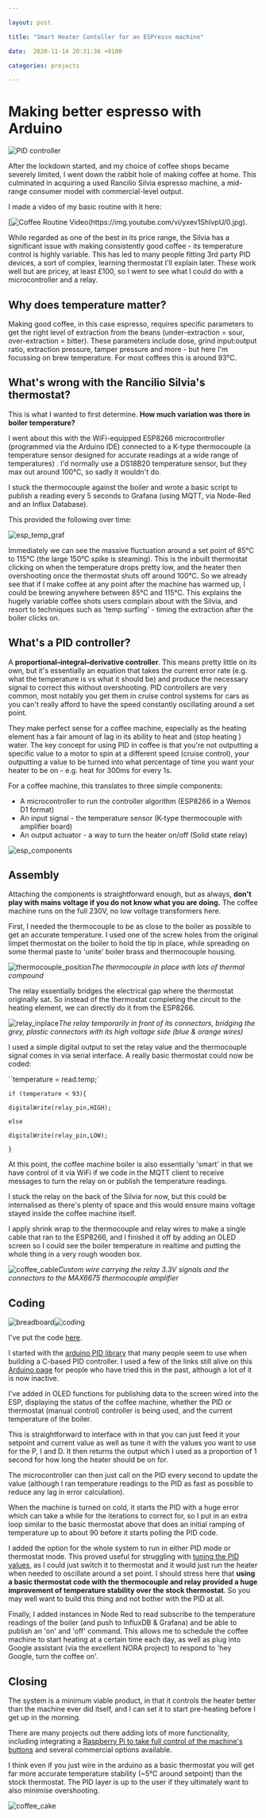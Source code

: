 ```yaml
---

layout: post

title: "Smart Heater Contoller for an ESPresso machine"

date:  2020-11-14 20:31:36 +0100

categories: projects

---
```

# Making better espresso with Arduino

![PID controller](/images/esp_pidcontroller.jpg)

After the lockdown started, and my choice of coffee shops became severely limited, I went down the rabbit hole of making coffee at home. This culminated in acquiring a used Rancilio Silvia espresso machine, a mid-range consumer model with commercial-level output. 

I made a video of my basic routine with it here:

 [![Coffee Routine Video(https://img.youtube.com/vi/yxev1ShIvpU/0.jpg)](https://youtu.be/yxev1ShIvpU).

While regarded as one of the best in its price range, the Silvia has a significant issue with making consistently good coffee - its temperature control is highly variable. This has led to many people fitting 3rd party PID devices, a sort of complex, learning thermostat I'll explain later. These work well but are pricey, at least £100, so I went to see what I could do with a microcontroller and a relay.



## Why does temperature matter?

Making good coffee, in this case espresso, requires specific parameters to get the right level of extraction from the beans (under-extraction = sour, over-extraction = bitter). These parameters include dose, grind input:output ratio, extraction pressure, tamper pressure and more - but here I'm focussing on brew temperature. For most coffees this is around 93°C.



## What's wrong with the Rancilio Silvia's thermostat?

This is what I wanted to first determine. **How much variation was there in boiler temperature?**

I went about this with the WiFi-equipped ESP8266 microcontroller (programmed via the Arduino IDE) connected to a K-type thermocouple (a temperature sensor designed for accurate readings at a wide range of temperatures) . I'd normally use a DS18B20 temperature sensor, but they max out around 100°C, so sadly it wouldn't do.

I stuck the thermocouple against the boiler and wrote a basic script to publish a reading every 5 seconds to Grafana (using MQTT, via Node-Red and an Influx Database).

This provided the following over time:

![esp_temp_graf](/images/esp_temp_graf.jpg)

Immediately we can see the massive fluctuation around a set point of 85°C to 115°C (the large 150°C spike is steaming). This is the inbuilt thermostat clicking on when the temperature drops pretty low, and the heater then overshooting once the thermostat shuts off around 100°C. So we already see that if I make coffee at any point after the machine has warmed up, I could be brewing anywhere between 85°C and 115°C. This explains the hugely variable coffee shots users complain about with the Silvia, and resort to techniques such as 'temp surfing' - timing the extraction after the boiler clicks on.

## What's a PID controller?

A **proportional–integral–derivative controller**. This means pretty little on its own, but it's essentially an equation that takes the current error rate (e.g. what the temperature is vs what it should be) and produce the necessary signal to correct this without overshooting. PID controllers are very common, most notably you get them in cruise control systems for cars as you can't really afford to have the speed constantly oscillating around a set point. 

They make perfect sense for a coffee machine, especially as the heating element has a fair amount of lag in its ability to heat and (stop heating ) water. The key concept for using PID in coffee is that you're not outputting a specific value to a motor to spin at a different speed (cruise control), your outputting a value to be turned into what percentage of time you want your heater to be on - e.g. heat for 300ms for every 1s.

For a coffee machine, this translates to three simple components:

- A microcontroller to run the controller algorithm (ESP8266 in a Wemos D1 format)
- An input signal - the temperature sensor (K-type thermocouple with amplifier board)
- An output actuator - a way to turn the heater on/off (Solid state relay)

![esp_components](/images/esp_comp.jpg)



## Assembly

Attaching the components is straightforward enough, but as always, **don't play with mains voltage if you do not know what you are doing.** The coffee machine runs on the full 230V, no low voltage transformers here.

First, I needed the thermocouple to be as close to the boiler as possible to get an accurate temperature. I used one of the screw holes from the original limpet thermostat on the boiler to hold the tip in place, while spreading on some thermal paste to 'unite' boiler brass and thermocouple housing. 

![thermocouple_position](/images/esp_thermocouple.jpg)_The thermocouple in place with lots of thermal compound_

The relay essentially bridges the electrical gap where the thermostat originally sat. So instead of the thermostat completing the circuit to the heating element, we can directly do it from the ESP8266. 

![relay_inplace](/images/esp_relay.jpg)_The relay temporarily in front of its connectors, bridging the grey, plastic connectors with its high voltage side (blue & orange wires)_

I used a simple digital output to set the relay value and the thermocouple signal comes in via serial interface. A really basic thermostat could now be coded:

``temperature = read.temp;`

`if (temperature < 93){`

`digitalWrite(relay_pin,HIGH);`

`else` 

`digitalWrite(relay_pin,LOW);`

`}`



At this point, the coffee machine boiler is also essentially 'smart' in that we have control of it via WiFi if we code in the MQTT client to receive messages to turn the relay on or publish the temperature readings.

I stuck the relay on the back of the Silvia for now, but this could be internalised as there's plenty of space and this would ensure mains voltage stayed inside the coffee machine itself.

I apply shrink wrap to the thermocouple and relay wires to make a single cable that ran to the ESP8266, and I finished it off by adding an OLED screen so I could see the boiler temperature in realtime and putting the whole thing in a very rough wooden box.

![coffee_cable](/images/esp_wire.jpg)_Custom wire carrying the relay 3.3V signals and the connectors to the MAX6675 thermocouple amplifier_

## Coding

![breadboard](/images/esp_breadboard.jpg)![coding](/images/esp_testing.jpg)

I've put the code [here](https://github.com/optimalprimate/coffee-pid/blob/main/Coffee_PID_and_Manual.ino). 

I started with the [arduino PID library](https://github.com/br3ttb/Arduino-PID-Library/) that many people seem to use when building a C-based PID controller. I used a few of the links still alive on this [Arduino page](https://playground.arduino.cc/Main/BarebonesPIDForEspresso/) for people who have tried this in the past, although a lot of it is now inactive. 

I've added in OLED functions for publishing data to the screen wired into the ESP, displaying the status of the coffee machine, whether the PID or thermostat (manual control) controller is being used, and the current temperature of the boiler.

This is straightforward to interface with in that you can just feed it your setpoint and current value as well as tune it with the values you want to use for the P, I and D. It then returns the output which I used as a proportion of 1 second for how long the heater should be on for. 

The microcontroller can then just call on the PID every second to update the value (although I ran temperature readings to the PID as fast as possible to reduce any lag in error calculation).

When the machine is turned on cold, it starts the PID with a huge error which can take a while for the iterations to correct for, so I put in an extra loop similar to the basic thermostat above that does an initial ramping of temperature up to about 90 before it starts polling the PID code.

I added the option for the whole system to run in either PID mode or thermostat mode. This proved useful for struggling with [tuning the PID values](https://www.home-barista.com/tips/coffee-guys-oversimplified-guide-to-setting-your-pid-t11027.html), as I could just switch it to thermostat and it would just run the heater when needed to oscillate around a set point. I should stress here that **using a basic thermostat code with the thermocouple and relay provided a huge improvement of temperature stability over the stock thermostat**. So you may well want to build this thing and not bother with the PID at all.

Finally, I added instances in Node Red to read subscribe to the temperature readings of the boiler (and push to InfluxDB & Grafana) and be able to publish an 'on' and 'off' command. This allows me to schedule the coffee machine to start heating at a certain time each day, as well as plug into Google assistant (via the excellent NORA project) to respond to 'hey Google, turn the coffee on'.

## Closing

The system is a minimum viable product, in that it controls the heater better than the machine ever did itself, and I can set it to start pre-heating before I get up in the morning. 

There are many projects out there adding lots of more functionality, including integrating a [Raspberry Pi to take full control of the machine's buttons](https://github.com/brycesub/silvia-pi) and several commercial options available.

I think even if you just wire in the arduino as a basic thermostat you will get far more accurate temperature stability (~5°C around setpoint) than the stock thermostat. The PID layer is up to the user if they ultimately want to also minimise overshooting.

![coffee_cake](/images/esp_coffeecake.jpg)